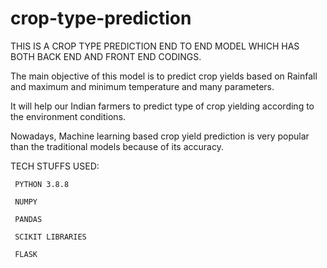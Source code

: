 # crop-type-prediction

THIS IS A CROP TYPE PREDICTION END TO END MODEL WHICH HAS BOTH BACK END AND FRONT END CODINGS.

The main objective of this model is to predict crop yields based on  Rainfall and maximum and minimum temperature and many parameters. 

It will help our Indian farmers to predict type of crop yielding according to the environment conditions. 

Nowadays, Machine learning based crop yield prediction is very popular than the traditional models because of its accuracy.

TECH STUFFS USED:

     PYTHON 3.8.8
     
     NUMPY
     
     PANDAS
     
     SCIKIT LIBRARIES
     
     FLASK
     
